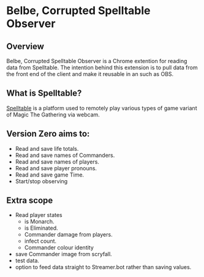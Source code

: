 # Belbe, Corrupted Spelltable Observer
## Overview
Belbe, Corrupted Spelltable Observer is a Chrome extention for reading data from Spelltable.
The intention behind this extension is to pull data from the front end of the client and make it reusable in an such as OBS.

## What is Spelltable?
[Spelltable](https://spelltable.wizards.com/) is a platform used to remotely play various types of game variant of Magic The Gathering via webcam. 

## Version Zero aims to:
- Read and save life totals.
- Read and save names of Commanders.
- Read and save names of players.
- Read and save player pronouns.
- Read and save game Time.
- Start/stop observing

## Extra scope
- Read player states
  - is Monarch.
  - is Eliminated.
  - Commander damage from players.
  - infect count.
  - Commander colour identity
- save Commander image from scryfall.
- test data.
- option to feed data straight to Streamer.bot rather than saving values.